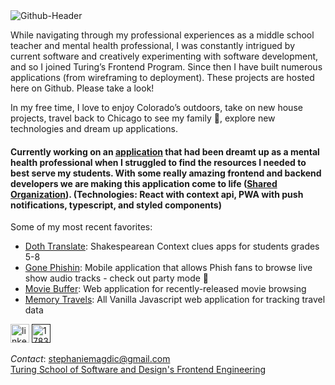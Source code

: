 <img src="https://i.ibb.co/d6fqvTt/Github-Header.png" alt="Github-Header" border="0">

While navigating through my professional experiences as a middle school teacher and mental health professional, I was constantly intrigued by current software and creatively experimenting with software development, and so I joined Turing’s Frontend Program. Since then I have built numerous applications (from wireframing to deployment). These projects are hosted here on Github. Please take a look! 

In my free time, I love to enjoy Colorado’s outdoors, take on new house projects, travel back to Chicago to see my family 💚, explore new technologies and dream up applications.

#### Currently working on an [application](https://miro.com/app/board/o9J_ls9HiMY=/) that had been dreamt up as a mental health professional when I struggled to find the resources I needed to best serve my students. With some really amazing frontend and backend developers we are making this application come to life ([Shared Organization](https://github.com/mental-health-org)). (Technologies: React with context api, PWA with push notifications, typescript, and styled components)

Some of my most recent favorites:
- [Doth Translate](https://stephaniemagdic.github.io/doth_translate/): Shakespearean Context clues apps for students grades 5-8
- [Gone Phishin](https://stephaniemagdic.github.io/gone_phishin/): Mobile application that allows Phish fans to browse live show audio tracks - check out party mode 🌈
- [Movie Buffer](https://stephaniemagdic.github.io/rancid-tomatillos/): Web application for recently-released movie browsing
- [Memory Travels](https://stephaniemagdic.github.io/travel-tracker/): All Vanilla Javascript web application for tracking travel data

[<img src="https://i.ibb.co/Cb8HPGC/linkedin.png" alt="linkedin" border="0" width="30" height="30"/>](https://www.linkedin.com/in/stephaniemagdic/) 
[<img src="https://i.ibb.co/gDtpDc2/1783368-blog-blogger-blogspot-google-internet-icon.png" alt="1783368-blog-blogger-blogspot-google-internet-icon" border="0" width="30" height="30"/>]()

_Contact_: stephaniemagdic@gmail.com  
[Turing School of Software and Design's Frontend Engineering](https://turing.edu/)

